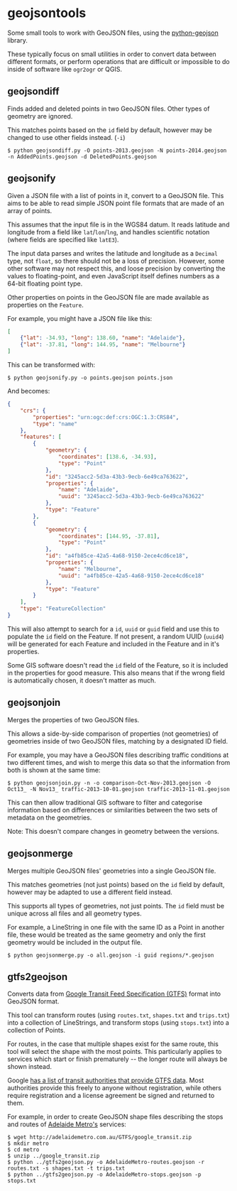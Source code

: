 # geojsontools #

Some small tools to work with GeoJSON files, using the [python-geojson](https://github.com/frewsxcv/python-geojson) library.

These typically focus on small utilities in order to convert data between different formats, or perform operations that are difficult or impossible to do inside of software like `ogr2ogr` or QGIS.

## geojsondiff ##

Finds added and deleted points in two GeoJSON files.  Other types of geometry are ignored.

This matches points based on the `id` field by default, however may be changed to use other fields instead. (`-i`)

```
$ python geojsondiff.py -O points-2013.geojson -N points-2014.geojson -n AddedPoints.geojson -d DeletedPoints.geojson
```

## geojsonify ##

Given a JSON file with a list of points in it, convert to a GeoJSON file.  This aims to be able to read simple JSON point file formats that are made of an array of points.

This assumes that the input file is in the WGS84 datum.  It reads latitude and longitude from a field like `lat`/`lon`/`lng`, and handles scientific notation (where fields are specified like `latE3`).

The input data parses and writes the latitude and longitude as a `Decimal` type, not `float`, so there should not be a loss of precision.  However, some other software may not respect this, and loose precision by converting the values to floating-point, and even JavaScript itself defines numbers as a 64-bit floating point type.

Other properties on points in the GeoJSON file are made available as properties on the `Feature`.

For example, you might have a JSON file like this:

```json
[
	{"lat": -34.93, "long": 138.60, "name": "Adelaide"},
	{"lat": -37.81, "long": 144.95, "name": "Melbourne"}
]
```

This can be transformed with:

```
$ python geojsonify.py -o points.geojson points.json
```

And becomes:

```json
{
    "crs": {
        "properties": "urn:ogc:def:crs:OGC:1.3:CRS84",
        "type": "name"
    },
    "features": [
        {
            "geometry": {
                "coordinates": [138.6, -34.93],
                "type": "Point"
            },
            "id": "3245acc2-5d3a-43b3-9ecb-6e49ca763622",
            "properties": {
                "name": "Adelaide",
                "uuid": "3245acc2-5d3a-43b3-9ecb-6e49ca763622"
            },
            "type": "Feature"
        },
        {
            "geometry": {
                "coordinates": [144.95, -37.81],
                "type": "Point"
            },
            "id": "a4fb85ce-42a5-4a68-9150-2ece4cd6ce18",
            "properties": {
                "name": "Melbourne",
                "uuid": "a4fb85ce-42a5-4a68-9150-2ece4cd6ce18"
            },
            "type": "Feature"
        }
    ],
    "type": "FeatureCollection"
}
```

This will also attempt to search for a `id`, `uuid` or `guid` field and use this to populate the `id` field on the Feature.  If not present, a random UUID (`uuid4`) will be generated for each Feature and included in the Feature and in it's properties.

Some GIS software doesn't read the `id` field of the Feature, so it is included in the properties for good measure.  This also means that if the wrong field is automatically chosen, it doesn't matter as much.

## geojsonjoin ##

Merges the properties of two GeoJSON files.

This allows a side-by-side comparison of properties (not geometries) of geometries inside of two GeoJSON files, matching by a designated ID field.

For example, you may have a GeoJSON files describing traffic conditions at two different times, and wish to merge this data so that the information from both is shown at the same time:

```console
$ python geojsonjoin.py -n -o comparison-Oct-Nov-2013.geojson -O Oct13_ -N Nov13_ traffic-2013-10-01.geojson traffic-2013-11-01.geojson
```

This can then allow traditional GIS software to filter and categorise information based on differences or similarities between the two sets of metadata on the geometries.

Note: This doesn't compare changes in geometry between the versions.

## geojsonmerge ##

Merges multiple GeoJSON files' geometries into a single GeoJSON file.

This matches geometries (not just points) based on the `id` field by default, however may be adapted to use a different field instead.

This supports all types of geometries, not just points.  The `id` field must be unique across all files and all geometry types.

For example, a LineString in one file with the same ID as a Point in another file, these would be treated as the same geometry and only the first geometry would be included in the output file.

```console
$ python geojsonmerge.py -o all.geojson -i guid regions/*.geojson
```

## gtfs2geojson ##

Converts data from [Google Transit Feed Specification (GTFS)](https://developers.google.com/transit/gtfs/) format into GeoJSON format.

This tool can transform routes (using `routes.txt`, `shapes.txt` and `trips.txt`) into a collection of LineStrings, and transform stops (using `stops.txt`) into a collection of Points.

For routes, in the case that multiple shapes exist for the same route, this tool will select the shape with the most points.  This particularly applies to services which start or finish prematurely -- the longer route will always be shown instead.

Google [has a list of transit authorities that provide GTFS data](https://code.google.com/p/googletransitdatafeed/wiki/PublicFeeds).  Most authorities provide this freely to anyone without registration, while others require registration and a license agreement be signed and returned to them.

For example, in order to create GeoJSON shape files describing the stops and routes of [Adelaide Metro's](http://www.adelaidemetro.com.au) services:

```console
$ wget http://adelaidemetro.com.au/GTFS/google_transit.zip
$ mkdir metro
$ cd metro
$ unzip ../google_transit.zip
$ python ../gtfs2geojson.py -o AdelaideMetro-routes.geojson -r routes.txt -s shapes.txt -t trips.txt
$ python ../gtfs2geojson.py -o AdelaideMetro-stops.geojson -p stops.txt
```

